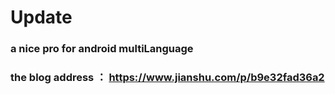 # Update
### a nice pro for android multiLanguage
### the blog address ： https://www.jianshu.com/p/b9e32fad36a2
